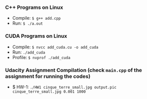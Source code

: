 ### C++ Programs on Linux

- Compile: `$ g++ add.cpp`
- Run: `$ ./a.out`

### CUDA Programs on Linux

- Compile: `$ nvcc add_cuda.cu -o add_cuda`
- Run: `./add_cuda`
- Profile: `$ nvprof ./add_cuda`

### Udacity Assignment Compilation (check `main.cpp` of the assignment for running the codes)

- $ HW-1: `./HW1 cinque_terre_small.jpg output.pic cinque_terre_small.jpg 0.001 1000`
